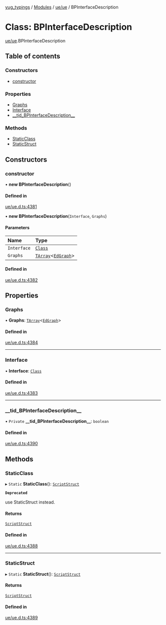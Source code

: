 [yug_typings](../README.md) / [Modules](../modules.md) / [ue/ue](../modules/ue_ue.md) / BPInterfaceDescription

# Class: BPInterfaceDescription

[ue/ue](../modules/ue_ue.md).BPInterfaceDescription

## Table of contents

### Constructors

- [constructor](ue_ue.BPInterfaceDescription.md#constructor)

### Properties

- [Graphs](ue_ue.BPInterfaceDescription.md#graphs)
- [Interface](ue_ue.BPInterfaceDescription.md#interface)
- [\_\_tid\_BPInterfaceDescription\_\_](ue_ue.BPInterfaceDescription.md#__tid_bpinterfacedescription__)

### Methods

- [StaticClass](ue_ue.BPInterfaceDescription.md#staticclass)
- [StaticStruct](ue_ue.BPInterfaceDescription.md#staticstruct)

## Constructors

### constructor

• **new BPInterfaceDescription**()

#### Defined in

[ue/ue.d.ts:4381](https://github.com/YugMetaverse/yug_typings/blob/25cad34/ue/ue.d.ts#L4381)

• **new BPInterfaceDescription**(`Interface`, `Graphs`)

#### Parameters

| Name | Type |
| :------ | :------ |
| `Interface` | [`Class`](ue_ue.Class.md) |
| `Graphs` | [`TArray`](../interfaces/ue_puerts.TArray.md)<[`EdGraph`](ue_ue.EdGraph.md)\> |

#### Defined in

[ue/ue.d.ts:4382](https://github.com/YugMetaverse/yug_typings/blob/25cad34/ue/ue.d.ts#L4382)

## Properties

### Graphs

• **Graphs**: [`TArray`](../interfaces/ue_puerts.TArray.md)<[`EdGraph`](ue_ue.EdGraph.md)\>

#### Defined in

[ue/ue.d.ts:4384](https://github.com/YugMetaverse/yug_typings/blob/25cad34/ue/ue.d.ts#L4384)

___

### Interface

• **Interface**: [`Class`](ue_ue.Class.md)

#### Defined in

[ue/ue.d.ts:4383](https://github.com/YugMetaverse/yug_typings/blob/25cad34/ue/ue.d.ts#L4383)

___

### \_\_tid\_BPInterfaceDescription\_\_

• `Private` **\_\_tid\_BPInterfaceDescription\_\_**: `boolean`

#### Defined in

[ue/ue.d.ts:4390](https://github.com/YugMetaverse/yug_typings/blob/25cad34/ue/ue.d.ts#L4390)

## Methods

### StaticClass

▸ `Static` **StaticClass**(): [`ScriptStruct`](ue_ue.ScriptStruct.md)

**`Deprecated`**

use StaticStruct instead.

#### Returns

[`ScriptStruct`](ue_ue.ScriptStruct.md)

#### Defined in

[ue/ue.d.ts:4388](https://github.com/YugMetaverse/yug_typings/blob/25cad34/ue/ue.d.ts#L4388)

___

### StaticStruct

▸ `Static` **StaticStruct**(): [`ScriptStruct`](ue_ue.ScriptStruct.md)

#### Returns

[`ScriptStruct`](ue_ue.ScriptStruct.md)

#### Defined in

[ue/ue.d.ts:4389](https://github.com/YugMetaverse/yug_typings/blob/25cad34/ue/ue.d.ts#L4389)
